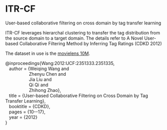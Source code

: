 # ITR-CF
User-based collaborative filtering on cross domain by tag transfer learning

ITR-CF leverages hierarchal clustering to transfer the tag distribution from the source domain to a target domain.
The details refer to A Novel User-based Collaborative Filtering Method by Inferring Tag Ratings (CDKD 2012)

The dataset in use is the <a href="http://files.grouplens.org/datasets/movielens/ml-10m.zip">movielens 10M</a>.

@inproceedings{Wang:2012:UCF:2351333.2351335,</br>
&nbsp;&nbsp; author    = {Weiqing Wang and</br>
&nbsp;&nbsp;&nbsp;&nbsp;&nbsp;&nbsp;&nbsp;&nbsp;&nbsp;&nbsp;&nbsp;&nbsp;&nbsp;&nbsp;&nbsp;&nbsp;&nbsp;&nbsp; Zhenyu Chen and</br>
&nbsp;&nbsp;&nbsp;&nbsp;&nbsp;&nbsp;&nbsp;&nbsp;&nbsp;&nbsp;&nbsp;&nbsp;&nbsp;&nbsp;&nbsp;&nbsp;&nbsp;&nbsp; Jia Liu and</br>
&nbsp;&nbsp;&nbsp;&nbsp;&nbsp;&nbsp;&nbsp;&nbsp;&nbsp;&nbsp;&nbsp;&nbsp;&nbsp;&nbsp;&nbsp;&nbsp;&nbsp;&nbsp; Qi Qi and</br>
&nbsp;&nbsp;&nbsp;&nbsp;&nbsp;&nbsp;&nbsp;&nbsp;&nbsp;&nbsp;&nbsp;&nbsp;&nbsp;&nbsp;&nbsp;&nbsp;&nbsp;&nbsp; Zhihong Zhao},</br>
&nbsp;&nbsp; title     = {User-based Collaborative Filtering on Cross Domain by Tag Transfer Learning},</br>
&nbsp;&nbsp; booktitle = {CDKD},</br>
&nbsp;&nbsp; pages     = {10--17},</br>
&nbsp;&nbsp; year      = {2012}</br>
}</br>
